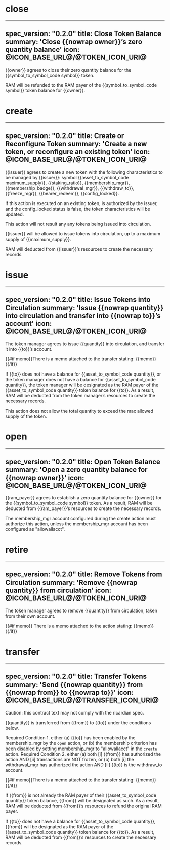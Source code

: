 <h1 class="contract">close</h1>

---
spec_version: "0.2.0"
title: Close Token Balance
summary: 'Close {{nowrap owner}}’s zero quantity balance'
icon: @ICON_BASE_URL@/@TOKEN_ICON_URI@
---

{{owner}} agrees to close their zero quantity balance for the {{symbol_to_symbol_code symbol}} token.

RAM will be refunded to the RAM payer of the {{symbol_to_symbol_code symbol}} token balance for {{owner}}.

<h1 class="contract">create</h1>

---
spec_version: "0.2.0"
title: Create or Reconfigure Token
summary: 'Create a new token, or reconfigure an existing token'
icon: @ICON_BASE_URL@/@TOKEN_ICON_URI@
---

{{issuer}} agrees to create a new token with the following characteristics to be managed by {{issuer}}:
symbol {{asset_to_symbol_code maximum_supply}}, {{staking_ratio}}, {{membership_mgr}}, {{membership_badge}},
{{withdrawal_mgr}}, {{withdraw_to}}, {{freeze_mgr}}, {{bearer_redeem}}, {{config_locked}}.

If this action is executed on an existing token, is authorized by the issuer, and the config_locked status is false,
the token characteristics will be updated.

This action will not result any any tokens being issued into circulation.

{{issuer}} will be allowed to issue tokens into circulation, up to a maximum supply of {{maximum_supply}}.

RAM will deducted from {{issuer}}’s resources to create the necessary records.

<h1 class="contract">issue</h1>

---
spec_version: "0.2.0"
title: Issue Tokens into Circulation
summary: 'Issue {{nowrap quantity}} into circulation and transfer into {{nowrap to}}’s account'
icon: @ICON_BASE_URL@/@TOKEN_ICON_URI@
---

The token manager agrees to issue {{quantity}} into circulation, and transfer it into {{to}}’s account.

{{#if memo}}There is a memo attached to the transfer stating:
{{memo}}
{{/if}}

If {{to}} does not have a balance for {{asset_to_symbol_code quantity}}, or the token manager does not have a balance for {{asset_to_symbol_code quantity}}, the token manager will be designated as the RAM payer of the {{asset_to_symbol_code quantity}} token balance for {{to}}. As a result, RAM will be deducted from the token manager’s resources to create the necessary records.

This action does not allow the total quantity to exceed the max allowed supply of the token.

<h1 class="contract">open</h1>

---
spec_version: "0.2.0"
title: Open Token Balance
summary: 'Open a zero quantity balance for {{nowrap owner}}'
icon: @ICON_BASE_URL@/@TOKEN_ICON_URI@
---

{{ram_payer}} agrees to establish a zero quantity balance for {{owner}} for the {{symbol_to_symbol_code symbol}} token. As a result, RAM will be deducted from {{ram_payer}}’s resources to create the necessary records.

The membership_mgr account configured during the create action must authorize this action, unless the membership_mgr account has been configured as "allowallacct".

<h1 class="contract">retire</h1>

---
spec_version: "0.2.0"
title: Remove Tokens from Circulation
summary: 'Remove {{nowrap quantity}} from circulation'
icon: @ICON_BASE_URL@/@TOKEN_ICON_URI@
---

The token manager agrees to remove {{quantity}} from circulation, taken from their own account.

{{#if memo}} There is a memo attached to the action stating:
{{memo}}
{{/if}}

<h1 class="contract">transfer</h1>

---
spec_version: "0.2.0"
title: Transfer Tokens
summary: 'Send {{nowrap quantity}} from {{nowrap from}} to {{nowrap to}}'
icon: @ICON_BASE_URL@/@TRANSFER_ICON_URI@
---

Caution: this contract text may not comply with the ricardian spec.

{{quantity}} is transferred from {{from}} to {{to}} under the conditions below.

Required Condition 1. either 
  (a) {{to}} has been enabled by the membership_mgr by the `open` action, or
  (b) the membership criterion has been disabled by setting membership_mgr to "allowallacct" in the `create`
  action.
Required Condition 2. either
  (a) both [i] {{from}} has authorized the action AND [ii] transactions are NOT frozen, or
  (b) both [i] the withdrawal_mgr has authorized the action AND [ii] {{to}} is the withdraw_to account.

{{#if memo}}There is a memo attached to the transfer stating:
{{memo}}
{{/if}}

If {{from}} is not already the RAM payer of their {{asset_to_symbol_code quantity}} token balance, {{from}} will be designated as such. As a result, RAM will be deducted from {{from}}’s resources to refund the original RAM payer.

If {{to}} does not have a balance for {{asset_to_symbol_code quantity}}, {{from}} will be designated as the RAM payer of the {{asset_to_symbol_code quantity}} token balance for {{to}}. As a result, RAM will be deducted from {{from}}’s resources to create the necessary records.
